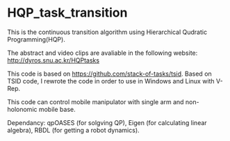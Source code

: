 # HQP_task_transition

This is the continuous transition algorithm using Hierarchical Qudratic Programming(HQP). 

The abstract and video clips are avaliable in the following website: http://dyros.snu.ac.kr/HQPtasks

This code is based on https://github.com/stack-of-tasks/tsid. Based on TSID code, I rewrote the code in order to use in Windows and Linux with V-Rep.

This code can control mobile manipulator with single arm and non-holonomic mobile base.

Dependancy: qpOASES (for solgving QP), Eigen (for calculating linear algebra), RBDL (for getting a robot dynamics).
